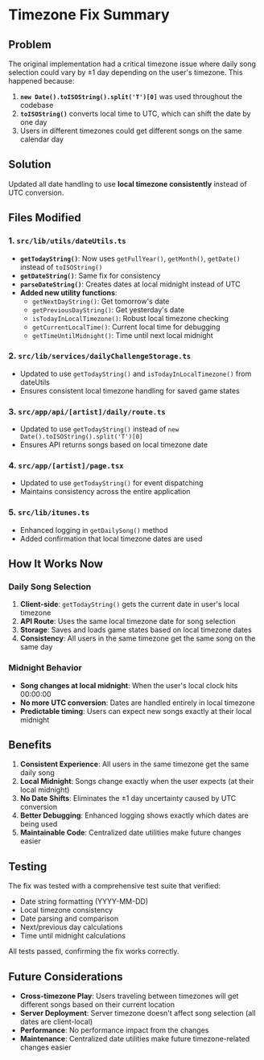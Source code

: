 # Timezone Fix Summary

## Problem
The original implementation had a critical timezone issue where daily song selection could vary by ±1 day depending on the user's timezone. This happened because:

1. **`new Date().toISOString().split('T')[0]`** was used throughout the codebase
2. **`toISOString()`** converts local time to UTC, which can shift the date by one day
3. Users in different timezones could get different songs on the same calendar day

## Solution
Updated all date handling to use **local timezone consistently** instead of UTC conversion.

## Files Modified

### 1. `src/lib/utils/dateUtils.ts`
- **`getTodayString()`**: Now uses `getFullYear()`, `getMonth()`, `getDate()` instead of `toISOString()`
- **`getDateString()`**: Same fix for consistency
- **`parseDateString()`**: Creates dates at local midnight instead of UTC
- **Added new utility functions**:
  - `getNextDayString()`: Get tomorrow's date
  - `getPreviousDayString()`: Get yesterday's date
  - `isTodayInLocalTimezone()`: Robust local timezone checking
  - `getCurrentLocalTime()`: Current local time for debugging
  - `getTimeUntilMidnight()`: Time until next local midnight

### 2. `src/lib/services/dailyChallengeStorage.ts`
- Updated to use `getTodayString()` and `isTodayInLocalTimezone()` from dateUtils
- Ensures consistent local timezone handling for saved game states

### 3. `src/app/api/[artist]/daily/route.ts`
- Updated to use `getTodayString()` instead of `new Date().toISOString().split('T')[0]`
- Ensures API returns songs based on local timezone date

### 4. `src/app/[artist]/page.tsx`
- Updated to use `getTodayString()` for event dispatching
- Maintains consistency across the entire application

### 5. `src/lib/itunes.ts`
- Enhanced logging in `getDailySong()` method
- Added confirmation that local timezone dates are used

## How It Works Now

### Daily Song Selection
1. **Client-side**: `getTodayString()` gets the current date in user's local timezone
2. **API Route**: Uses the same local timezone date for song selection
3. **Storage**: Saves and loads game states based on local timezone dates
4. **Consistency**: All users in the same timezone get the same song on the same day

### Midnight Behavior
- **Song changes at local midnight**: When the user's local clock hits 00:00:00
- **No more UTC conversion**: Dates are handled entirely in local timezone
- **Predictable timing**: Users can expect new songs exactly at their local midnight

## Benefits

1. **Consistent Experience**: All users in the same timezone get the same daily song
2. **Local Midnight**: Songs change exactly when the user expects (at their local midnight)
3. **No Date Shifts**: Eliminates the ±1 day uncertainty caused by UTC conversion
4. **Better Debugging**: Enhanced logging shows exactly which dates are being used
5. **Maintainable Code**: Centralized date utilities make future changes easier

## Testing

The fix was tested with a comprehensive test suite that verified:
- Date string formatting (YYYY-MM-DD)
- Local timezone consistency
- Date parsing and comparison
- Next/previous day calculations
- Time until midnight calculations

All tests passed, confirming the fix works correctly.

## Future Considerations

- **Cross-timezone Play**: Users traveling between timezones will get different songs based on their current location
- **Server Deployment**: Server timezone doesn't affect song selection (all dates are client-local)
- **Performance**: No performance impact from the changes
- **Maintenance**: Centralized date utilities make future timezone-related changes easier
